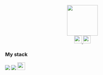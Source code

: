 
<div id="header" align="center">
  <img src="https://media.giphy.com/media/M9gbBd9nbDrOTu1Mqx/giphy.gif" width="100"/>
</div>

<div id="Links" align="center">
  <a href="https://t.me/just_aartur">
    <img src="https://simpleicons.org/icons/telegram.svg" Wight="25" Height="25"/>
  </a>
  <a href="https://vk.com/its.artur">
    <img src="https://simpleicons.org/icons/vk.svg" Wight="25" Height="25"/>
  </a>
</div>

### My stack

<div id="Stack">
			<img src="https://img.shields.io/badge/.net-black?style=for-the-badge&logo=НАЗВАНИЕ ЛОГОТИПА&logoColor=white"/>
			<img src="https://img.shields.io/badge/Python-black?style=for-the-badge&logo=НАЗВАНИЕ ЛОГОТИПА&logoColor=white"/>
			<img src="https://simpleicons.org/icons/csharp.svg" Wight="25" Height="25">
</div>
